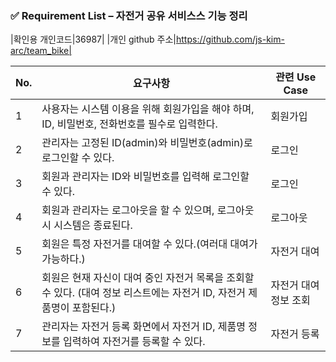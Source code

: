 ### ✅ **Requirement List – 자전거 공유 서비스스 기능 정리**

|확인용 개인코드|36987|
|개인 github 주소|https://github.com/js-kim-arc/team_bike|

| No. | 요구사항 | 관련 Use Case |
| --- | --- | --- |
| 1 | 사용자는 시스템 이용을 위해 회원가입을 해야 하며, ID, 비밀번호, 전화번호를 필수로 입력한다. | 회원가입 |
| 2 | 관리자는 고정된 ID(admin)와 비밀번호(admin)로 로그인할 수 있다. | 로그인 |
| 3 | 회원과 관리자는 ID와 비밀번호를 입력해 로그인할 수 있다. | 로그인 |
| 4 | 회원과 관리자는 로그아웃을 할 수 있으며, 로그아웃 시 시스템은 종료된다. | 로그아웃 |
| 5 | 회원은 특정 자전거를 대여할 수 있다.(여러대 대여가 가능하다.) | 자전거 대여 |
| 6 | 회원은 현재 자신이 대여 중인 자전거 목록을 조회할 수 있다. (대여 정보 리스트에는 자전거 ID, 자전거 제품명이 포함된다.) | 자전거 대여 정보 조회 |
| 7 | 관리자는 자전거 등록 화면에서 자전거 ID, 제품명 정보를 입력하여 자전거를 등록할 수 있다. | 자전거 등록 |